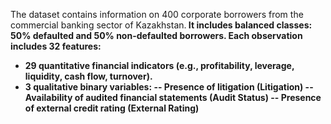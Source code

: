 The dataset contains information on 400 corporate borrowers from the commercial banking sector of Kazakhstan.<b/>
It includes balanced classes: 50% defaulted and 50% non-defaulted borrowers.<b/>
Each observation includes 32 features:<b/>
- 29 quantitative financial indicators (e.g., profitability, leverage, liquidity, cash flow, turnover).<b/>
- 3 qualitative binary variables:<b/>
-- Presence of litigation (Litigation)<b/>
-- Availability of audited financial statements (Audit Status)<b/>
-- Presence of external credit rating (External Rating)

